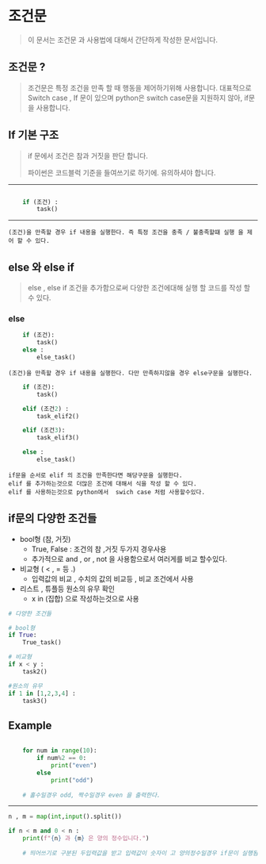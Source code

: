 <!-- conditional document -->
조건문
===
> 이 문서는 조건문 과 사용법에 대해서 간단하게 작성한 문서입니다.

## 조건문 ?

> 조건문은 특정 조건을 만족 할 때 행동을 제어하기위해 사용합니다. 대표적으로 Switch case , If 문이 있으며 python은 switch case문을 지원하지 않아, if문을 사용합니다.
>
> 

## If 기본 구조 
> if 문에서 조건은 참과 거짓을 판단 합니다.
>
> 파이썬은 코드블럭 기준을 들여쓰기로 하기에. 유의하셔야 합니다.
---
```python

    if (조건) :
        task()

```
---
    (조건)을 만족할 경우 if 내용을 실행한다. 즉 특정 조건을 충족 / 불충족할떄 실행 을 제어 할 수 있다.

## else 와 else if 

>else , else if 조건을 추가함으로써 다양한 조건에대해 실행 할 코드를 작성 할 수 있다.

### else
```python
    if (조건):
        task()
    else :
        else_task()

```

    (조건)을 만족할 경우 if 내용을 실행한다. 다만 만족하지않을 경우 else구문을 실행한다.

```python
    if (조건):
        task()

    elif (조건2) :
        task_elif2()

    elif (조건3):
        task_elif3()

    else :
        else_task()
```
    if문을 순서로 elif 의 조건을 만족한다면 해당구문을 실행한다. 
    elif 를 추가하는것으로 더많은 조건에 대해서 식을 작성 할 수 있다.
    elif 를 사용하는것으로 python에서  swich case 처럼 사용할수있다.

## if문의 다양한 조건들

- bool형 (참, 거짓) 
    - True, False : 조건의 참 ,거짓 두가지 경우사용 
    - 추가적으로 and , or , not 을 사용함으로서 여러게를 비교 할수있다.
- 비교형 ( < , = 등 .)
    - 입력값의 비교 , 수치의 값의 비교등 , 비교 조건에서 사용
- 리스트 , 튜플등 원소의 유무 확인 
    - x in (집합) 으로 작성하는것으로 사용  

```python
# 다양한 조건들

# bool형
if True:
    True_task()

# 비교형
if x < y :
    task2()

#원소의 유무
if 1 in [1,2,3,4] :
    task3()


```


## Example


```python

    for num in range(10):
        if num%2 == 0:
            print("even")
        else
            print("odd")
    
    # 홀수일경우 odd, 짝수일경우 even 을 출력한다.

```
---


```python
n , m = map(int,input().split())

if n < m and 0 < n :
    print(f"{n} 과 {m} 은 양의 정수입니다.")
    
    # 띄어쓰기로 구분된 두입력값을 받고 입력값이 숫자이 고 양의정수일경우 if문이 실행됨

```
